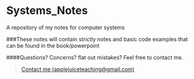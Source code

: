 Systems_Notes
=============

A repository of my notes for computer systems

###These notes will contain strictly notes and basic code examples that can be found in the book/powerpoint




####Questions? Concerns? flat out mistakes?  Feel free to contact me.

> [Contact me (applejuiceteaching@gmail.com)](mailto:applejuiceteaching@gmail.com)
